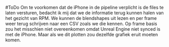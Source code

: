 #ToDo
Om te voorkomen dat de iPhone in de pipeline verplicht is de files te laten versturen, bedacht ik mij dat we de informatie terug kunnen halen van het gezicht van RPM. We kunnen de blendshapes uit lezen en per frame weer terug schrijven naar een CSV zoals we die kennen. Op frame basis zou het misschien niet overeenkomen omdat Unreal Engine niet synced is met de iPhone. Maar als we dit plotten zou dezelfde grafiek eruit moeten komen. 